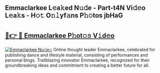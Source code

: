## Emmaclarkee L𝚎a𝚔ed N𝚞𝚍e - Part-t4N Vi𝚍𝚎o L𝚎a𝚔s - H𝚘𝚝 O𝚗𝚕yf𝚊ns P𝚑𝚘tos jbHaG

# <h2><a href="http://kf08khw.oniu.top/?m=Emmaclarkee">🔗👉 🔴 Emmaclarkee P𝚑ot𝚘𝚜 V𝚒d𝚎o</a></h2>

[![Emmaclarkee Nu𝚍e𝚜](https://i.imgur.com/0qMVB7G.gif)](http://kf08khw.oniu.top/?m=Emmaclarkee)
Online thought leader Emmaclarkee, celebrated for publishing dance and lifestyle material, consisting of performances and personal blogs. Trailblazing innovator Emmaclarkee, recognized for their groundbreaking ideas and commitment to creating a better future for all.  
